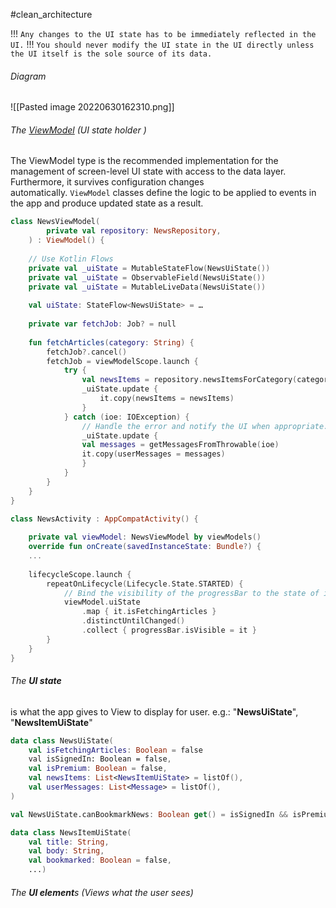 #clean_architecture 

!!!   `Any changes to the UI state has to be immediately reflected in the UI.`
!!!   `You should never modify the UI state in the UI directly unless the UI itself is the sole source of its data.`

###### Diagram
![[Pasted image 20220630162310.png]]
###### The [ViewModel](https://developer.android.com/topic/libraries/architecture/viewmodel)  (UI state holder )
The ViewModel type is the recommended implementation for the management of screen-level UI state with access to the data layer. Furthermore, it survives configuration changes automatically. `ViewModel` classes define the logic to be applied to events in the app and produce updated state as a result.

```kotlin
class NewsViewModel(
		private val repository: NewsRepository,
	) : ViewModel() {    
	
	// Use Kotlin Flows
	private val _uiState = MutableStateFlow(NewsUiState())
	private val _uiState = ObservableField(NewsUiState())
	private val _uiState = MutableLiveData(NewsUiState())
	
	val uiState: StateFlow<NewsUiState> = …
	
	private var fetchJob: Job? = null    
	
	fun fetchArticles(category: String) {        
		fetchJob?.cancel()        
		fetchJob = viewModelScope.launch {            
			try {                
				val newsItems = repository.newsItemsForCategory(category)                
				_uiState.update {                    
					it.copy(newsItems = newsItems)                
				}            
			} catch (ioe: IOException) {                
				// Handle the error and notify the UI when appropriate.                
				_uiState.update {                    
				val messages = getMessagesFromThrowable(ioe)                    
				it.copy(userMessages = messages)   
				}              
			}
		}
	}
}
```

```kotlin
class NewsActivity : AppCompatActivity() {  
	
	private val viewModel: NewsViewModel by viewModels()    
	override fun onCreate(savedInstanceState: Bundle?) {     
	...     
	  
	lifecycleScope.launch {            
		repeatOnLifecycle(Lifecycle.State.STARTED) {                
			// Bind the visibility of the progressBar to the state of isFetchingArticles.                
			viewModel.uiState                    
				.map { it.isFetchingArticles }                    
				.distinctUntilChanged()                    
				.collect { progressBar.isVisible = it }                    
		}
	}
}

```

###### The **UI state** 
is what the app gives to View to display for user.    e.g.: "**NewsUiState**", "**NewsItemUiState**"
```kotlin 
data class NewsUiState(    
	val isFetchingArticles: Boolean = false
	val isSignedIn: Boolean = false,    
	val isPremium: Boolean = false,    
	val newsItems: List<NewsItemUiState> = listOf(),   
	val userMessages: List<Message> = listOf(),
)

val NewsUiState.canBookmarkNews: Boolean get() = isSignedIn && isPremium

data class NewsItemUiState(    
	val title: String,    
	val body: String,    
	val bookmarked: Boolean = false,    
	...)
```

###### The **UI element**s (Views what the user sees)
